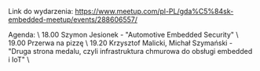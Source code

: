 Link do wydarzenia:
https://www.meetup.com/pl-PL/gda%C5%84sk-embedded-meetup/events/288606557/

Agenda: \\
18.00 Szymon Jesionek - "Automotive Embedded Security" \\
19.00 Przerwa na pizzę \\
19.20 Krzysztof Malicki, Michał Szymański - "Druga strona medalu, czyli infrastruktura chmurowa do obsługi embedded i IoT" \\
